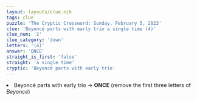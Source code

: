 ```yaml
---
layout: layouts/clue.njk
tags: clue
puzzle: 'The Cryptic Crossword: Sunday, February 5, 2023'
clue: 'Beyoncé parts with early trio a single time (4)'
clue_num: '2'
clue_category: 'down'
letters: '(4)'
answer: 'ONCE'
straight_is_first: 'false'
straight: 'a single time'
cryptic: 'Beyoncé parts with early trio'
---
```

<li>Beyoncé parts with early trio → <b>ONCE</b> (remove the first three letters of <i>Beyoncé</i>)</li>